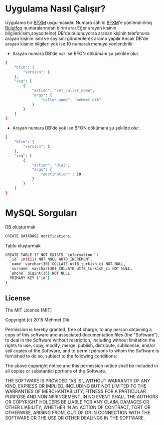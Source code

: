 # Uygulama Nasıl Çalışır?
Uygulama bir [BFXM] uygulmasıdır. Numara sahibi [BFXM]'e yönlendirilmiş [Bulutfon] numaralarından birini arar.Eğer arayan kişinin bilgileri(isim,soyad,telno) DB'de bulunuyorsa aranan kişinin telefonuna arayan kişinin ismi ve soyismi gönderilerek arama yapılır.Ancak DB'de arayan kişinin bilgileri yok ise 10 numaralı menuye yönlendirilir.


- Arayan numara DB'de var ise BFON dökümanı şu şekilde olur.
```sh
{
    "bfxm": {
        "version": 1
    },
    "seq": [
        {
            "action": "set_caller_name",
            "args": {
                "caller_name": "mehmet dik"
            }
        }
    ]
}
```

- Arayan numara DB'de yok ise BFON dökümanı şu şekilde olur.
```sh
{
    "bfxm": {
        "version": 1
    },
    "seq": [
        {
            "action": "dial",
            "args": {
                "destination" : 10
            }
        }
    ]
}
```

# MySQL Sorguları
DB oluşturmak

```sh
CREATE DATABASE notifications;
```

Tablo oluşturmak

```sh
CREATE TABLE IF NOT EXISTS `information` (
  `id` int(11) NOT NULL AUTO_INCREMENT,
  `name` varchar(30) COLLATE utf8_turkish_ci NOT NULL,
  `surname` varchar(30) COLLATE utf8_turkish_ci NOT NULL,
  `phone` bigint(15) NOT NULL,
  PRIMARY KEY (`id`)
)
```

License
----

The MIT License (MIT)

Copyright (c) 2015 Mehmet Dik

Permission is hereby granted, free of charge, to any person obtaining a copy of this software and associated documentation files (the "Software"), to deal in the Software without restriction, including without limitation the rights to use, copy, modify, merge, publish, distribute, sublicense, and/or sell copies of the Software, and to permit persons to whom the Software is furnished to do so, subject to the following conditions:

The above copyright notice and this permission notice shall be included in all copies or substantial portions of the Software.

THE SOFTWARE IS PROVIDED "AS IS", WITHOUT WARRANTY OF ANY KIND, EXPRESS OR IMPLIED, INCLUDING BUT NOT LIMITED TO THE WARRANTIES OF MERCHANTABILITY, FITNESS FOR A PARTICULAR PURPOSE AND NONINFRINGEMENT. IN NO EVENT SHALL THE AUTHORS OR COPYRIGHT HOLDERS BE LIABLE FOR ANY CLAIM, DAMAGES OR OTHER LIABILITY, WHETHER IN AN ACTION OF CONTRACT, TORT OR OTHERWISE, ARISING FROM, OUT OF OR IN CONNECTION WITH THE SOFTWARE OR THE USE OR OTHER DEALINGS IN THE SOFTWARE.


[BFXM]:https://github.com/bulutfon/documents/tree/master/BFXM
[Bulutfon]:https://www.bulutfon.com/
